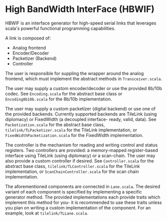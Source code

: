 High BandWidth InterFace (HBWIF)
=======================

HBWIF is an interface generator for high-speed serial links that leverages
scala's powerful functional programming capabilities.

A link is composed of:
 - Analog frontend
 - Encoder/Decoder
 - Packetizer (Backend)
 - Controller

The user is responsible for suppling the wrapper around the analog frontend,
which must implement the abstract methods in `Transceiver.scala`.

The user may supply a custom encoder/decoder or use the provided 8b/10b codec.
See `Encoding.scala` for the abstract base class or `Encoding8b10b.scala` for
the 8b/10b implementation.

The user may supply a custom packetizer (digital backend) or use one of the
provided backends. Currently supported backends are TileLink (using diplomacy)
or FixedWidth (a decoupled interface- ready, valid, data). See
`Packetization.scala` for the abstract base class, `tilelink/TLPacketizer.scala`
for the TileLink implementation, or `FixedWidthPacketization.scala` for the
FixedWidth implementation.

The controller is the mechanism for reading and writing control and status
registers. Two controllers are provided: a memory-mapped register-based
interface using TileLink (using diplomacy) or a scan-chain. The user may also
provide a custom controller if desired. See `Controller.scala` for the abstract
base class, `tilelink/TLController.scala` for the TileLink implementation, or
`ScanChainController.scala` for the scan chain implementation.

The aforementioned components are connected in `Lane.scala`. The desired
variant of each component is specified by implementing a specific generator
method. The provided implementations each provide traits which implement this
method for you- it is recommended to use these traits unless you plan on
writing a custom implementation of the component. For an example, look at
`tilelink/TLLane.scala`.

